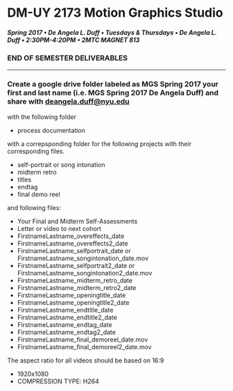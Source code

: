 # DM-UY 2173 Motion Graphics Studio

##### Spring 2017 • De Angela L. Duff • Tuesdays &amp; Thursdays • De Angela L. Duff • 2:30PM-4:20PM • 2MTC MAGNET 813

### END OF SEMESTER DELIVERABLES

---

### Create a google drive folder labeled as MGS Spring 2017 your first and last name (i.e. MGS Spring 2017 De Angela Duff) and share with deangela.duff@nyu.edu

with the following folder
* process documentation

with a correpsponding folder for the following projects with their corresponding files.
* self-portrait or song intonation
* midterm retro
* titles
* endtag
* final demo reel 

and following files:
* Your Final and Midterm Self-Assessments
* Letter or video to next cohort
* FirstnameLastname_overeffects_date
* FirstnameLastname_overeffects2_date
* FirstnameLastname_selfportrait_date or FirstnameLastname_songintonation_date.mov
* FirstnameLastname_selfportrait2_date or FirstnameLastname_songintonation2_date.mov
* FirstnameLastname_midterm_retro_date
* FirstnameLastname_midterm_retro2_date
* FirstnameLastname_openingtitle_date
* FirstnameLastname_openingtitle2_date
* FirstnameLastname_endtitle_date
* FirstnameLastname_endtitle2_date
* FirstnameLastname_endtag_date
* FirstnameLastname_endtag2_date
* FirstnameLastname_final_demoreel_date.mov
* FirstnameLastname_final_demoreel2_date.mov


The aspect ratio for all videos should be based on 16:9
* 1920x1080
* COMPRESSION TYPE: H264